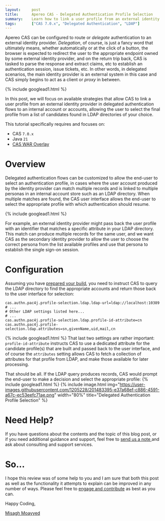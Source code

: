 ```yaml
---
layout:     post
title:      Apereo CAS - Delegated Authentication Profile Selection
summary:    Learn how to link a user profile from an external identity provider in delegated authentication flows, allowing the user to select the final profile from a list of candidates found in LDAP directories of your choice.
tags:       ["CAS 7.0.x", "Delegated Authentication", "LDAP"]
---
```


Apereo CAS can be configured to route or *delegate* authentication to an external identity provider. *Delegation*, of course, is just a fancy word that ultimately means, whether automatically or at the click of a button, the browser is expected to redirect the user to the appropriate endpoint owned by some external identity provider, and on the return trip back, CAS is tasked to parse the response and extract claims, etc to establish an authentication session, issue tickets, etc. In other words, in delegated scenarios, the main identity provider is an external system in this case and CAS simply begins to act as a client or *proxy* in between.

{% include googlead1.html  %}

In this post, we will focus on available strategies that allow CAS to link a user profile from an external identity provider in delegated authentication flows to an internal account or accounts, allowing the user to select the final profile from a list of candidates found in LDAP directories of your choice.

This tutorial specifically requires and focuses on:

- CAS `7.0.x`
- Java `21`
- [CAS WAR Overlay](https://github.com/apereo/cas-overlay-template)

# Overview

Delegated authentication flows can be customized to allow the end-user to select an authentication profile, in cases where the user account produced by the identity provider can match multiple records and is linked to multiple personas in an internal account store such as an LDAP directory. When multiple matches are found, the CAS user interface allows the end-user to select the appropriate profile with which authentication should resume.

{% include googlead1.html  %}

For example, an external identity provider might pass back the user profile with an identifier that matches a specific attribute in your LDAP directory. This match can produce multiple records for the same user, and we want CAS as the secondary identity provider to allow the user to choose the correct persona from the list available profiles and use that persona to establish the single sign-on session.

# Configuration

Assuming you have [prepared your build][profileselection], you need to instruct CAS to query the LDAP directory to find the appropriate accounts and return those back to the user interface for selection: 

```properties
cas.authn.pac4j.profile-selection.ldap.ldap-url=ldap://localhost:10389
# ...
# Other LDAP settings listed here...
# ...
cas.authn.pac4j.profile-selection.ldap.profile-id-attribute=cn
cas.authn.pac4j.profile-selection.ldap.attributes=sn,givenName,uid,mail,cn
```
{% include googlead1.html  %}
That last two settings are rather important: `profile-id-attribute` instructs CAS to use a dedicated attribute for the candidate profile(s) that are built and passed back to the user interface, and of course the `attributes` setting allows CAS to fetch a collection of attributes for that profile from LDAP, and make those available for later processing.

That should be all. If the LDAP query produces records, CAS would prompt the end-user to make a decision and select the appropriate profile:
{% include googlead1.html  %}
{% include image.html img="https://user-images.githubusercontent.com/1205228/201483395-e37a68ef-c886-4591-a67c-ec53eefc71ae.png"
width="80%" title="Delegated Authentication Profile Selection" %}

# Need Help?

If you have questions about the contents and the topic of this blog post, or if you need additional guidance and support, feel free to [send us a note ](/#contact-section-header) and ask about consulting and support services.

# So...

I hope this review was of some help to you and I am sure that both this post as well as the functionality it attempts to explain can be improved in any number of ways. Please feel free to [engage and contribute][contribguide] as best as you can.

Happy Coding,

[Misagh Moayyed](https://fawnoos.com)

[profileselection]: https://apereo.github.io/cas/7.0.x/integration/Delegate-Authentication-ProfileSelection.html
[contribguide]: https://apereo.github.io/cas/developer/Contributor-Guidelines.html
